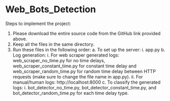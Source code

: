 # Web_Bots_Detection
Steps to implement the project:
1.	Please download the entire source code from the GitHub link provided above.
2.	Keep all the files in the same directory.
3.	Run these files in the following order:
    a. To set up the server:
        i.	app.py
    b. Log generation:
        i. For web scraper generated logs: web_scraper_no_time.py for no time delays, web_scraper_constant_time.py for constant time delay and web_scraper_random_time.py for random time delay between HTTP requests (make sure to change the file name in app.py).
        ii.	For manual/human logs: http://localhost:8000
    c. To classify the generated logs:
        i. bot_detector_no_time.py, bot_detector_constant_time.py, and bot_detector_random_time.py for each time delay type.

